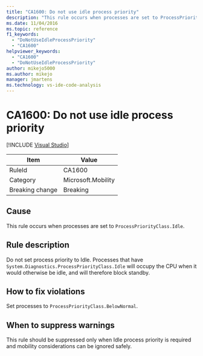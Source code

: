 ```yaml
---
title: "CA1600: Do not use idle process priority"
description: "This rule occurs when processes are set to ProcessPriorityClass.Idle."
ms.date: 11/04/2016
ms.topic: reference
f1_keywords:
  - "DoNotUseIdleProcessPriority"
  - "CA1600"
helpviewer_keywords:
  - "CA1600"
  - "DoNotUseIdleProcessPriority"
author: mikejo5000
ms.author: mikejo
manager: jmartens
ms.technology: vs-ide-code-analysis
---
```

# CA1600: Do not use idle process priority

 [!INCLUDE [Visual Studio](~/includes/applies-to-version/vs-windows-only.md)]

|Item|Value|
|-|-|
|RuleId|CA1600|
|Category|Microsoft.Mobility|
|Breaking change|Breaking|

## Cause
This rule occurs when processes are set to `ProcessPriorityClass.Idle`.

## Rule description
Do not set process priority to Idle. Processes that have `System.Diagnostics.ProcessPriorityClass.Idle` will occupy the CPU when it would otherwise be idle, and will therefore block standby.

## How to fix violations
Set processes to `ProcessPriorityClass.BelowNormal`.

## When to suppress warnings
This rule should be suppressed only when Idle process priority is required and mobility considerations can be ignored safely.
